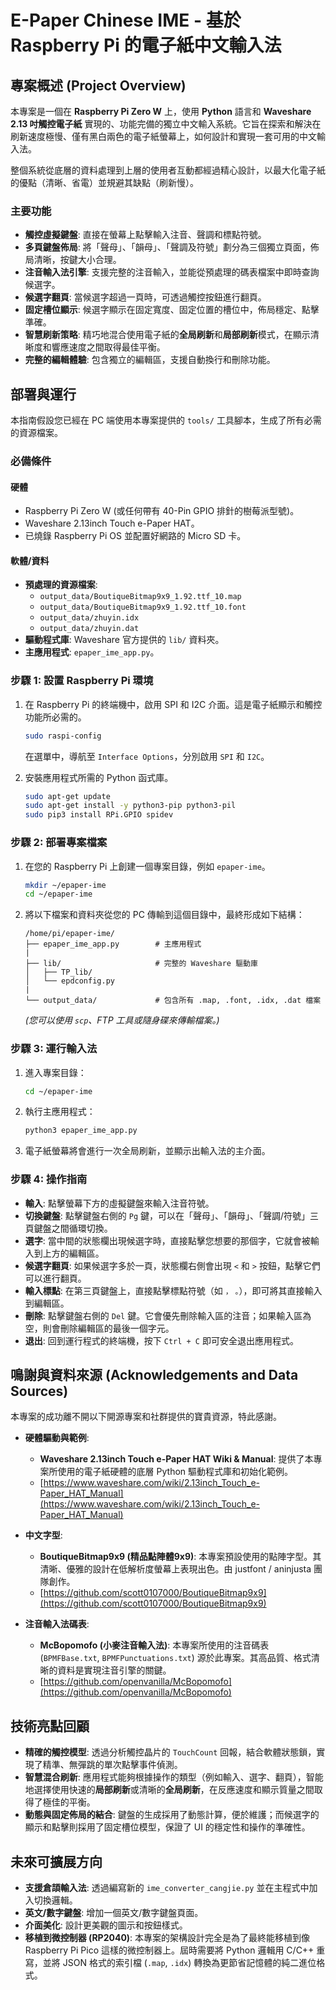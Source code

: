 # E-Paper Chinese IME - 基於 Raspberry Pi 的電子紙中文輸入法

## 專案概述 (Project Overview)

本專案是一個在 **Raspberry Pi Zero W** 上，使用 **Python** 語言和 **Waveshare 2.13 吋觸控電子紙** 實現的、功能完備的獨立中文輸入系統。它旨在探索和解決在刷新速度極慢、僅有黑白兩色的電子紙螢幕上，如何設計和實現一套可用的中文輸入法。

整個系統從底層的資料處理到上層的使用者互動都經過精心設計，以最大化電子紙的優點（清晰、省電）並規避其缺點（刷新慢）。

 <!-- 強烈建議您拍一張實際運行的照片並替換此連結 -->

### 主要功能
-   **觸控虛擬鍵盤**: 直接在螢幕上點擊輸入注音、聲調和標點符號。
-   **多頁鍵盤佈局**: 將「聲母」、「韻母」、「聲調及符號」劃分為三個獨立頁面，佈局清晰，按鍵大小合理。
-   **注音輸入法引擎**: 支援完整的注音輸入，並能從預處理的碼表檔案中即時查詢候選字。
-   **候選字翻頁**: 當候選字超過一頁時，可透過觸控按鈕進行翻頁。
-   **固定槽位顯示**: 候選字顯示在固定寬度、固定位置的槽位中，佈局穩定、點擊準確。
-   **智慧刷新策略**: 精巧地混合使用電子紙的**全局刷新**和**局部刷新**模式，在顯示清晰度和響應速度之間取得最佳平衡。
-   **完整的編輯體驗**: 包含獨立的編輯區，支援自動換行和刪除功能。

## 部署與運行

本指南假設您已經在 PC 端使用本專案提供的 `tools/` 工具腳本，生成了所有必需的資源檔案。

### 必備條件

#### 硬體
-   Raspberry Pi Zero W (或任何帶有 40-Pin GPIO 排針的樹莓派型號)。
-   Waveshare 2.13inch Touch e-Paper HAT。
-   已燒錄 Raspberry Pi OS 並配置好網路的 Micro SD 卡。

#### 軟體/資料
-   **預處理的資源檔案**:
    -   `output_data/BoutiqueBitmap9x9_1.92.ttf_10.map`
    -   `output_data/BoutiqueBitmap9x9_1.92.ttf_10.font`
    -   `output_data/zhuyin.idx`
    -   `output_data/zhuyin.dat`
-   **驅動程式庫**: Waveshare 官方提供的 `lib/` 資料夾。
-   **主應用程式**: `epaper_ime_app.py`。

### 步驟 1: 設置 Raspberry Pi 環境

1.  在 Raspberry Pi 的終端機中，啟用 SPI 和 I2C 介面。這是電子紙顯示和觸控功能所必需的。
    ```bash
    sudo raspi-config
    ```
    在選單中，導航至 `Interface Options`，分別啟用 `SPI` 和 `I2C`。

2.  安裝應用程式所需的 Python 函式庫。
    ```bash
    sudo apt-get update
    sudo apt-get install -y python3-pip python3-pil
    sudo pip3 install RPi.GPIO spidev
    ```

### 步驟 2: 部署專案檔案

1.  在您的 Raspberry Pi 上創建一個專案目錄，例如 `epaper-ime`。
    ```bash
    mkdir ~/epaper-ime
    cd ~/epaper-ime
    ```
2.  將以下檔案和資料夾從您的 PC 傳輸到這個目錄中，最終形成如下結構：
    ```
    /home/pi/epaper-ime/
    ├── epaper_ime_app.py        # 主應用程式
    |
    ├── lib/                     # 完整的 Waveshare 驅動庫
    │   ├── TP_lib/
    │   └── epdconfig.py
    |
    └── output_data/             # 包含所有 .map, .font, .idx, .dat 檔案
    ```
    *(您可以使用 `scp`、FTP 工具或隨身碟來傳輸檔案。)*

### 步驟 3: 運行輸入法

1.  進入專案目錄：
    ```bash
    cd ~/epaper-ime
    ```
2.  執行主應用程式：
    ```bash
    python3 epaper_ime_app.py
    ```
3.  電子紙螢幕將會進行一次全局刷新，並顯示出輸入法的主介面。

### 步驟 4: 操作指南

-   **輸入**: 點擊螢幕下方的虛擬鍵盤來輸入注音符號。
-   **切換鍵盤**: 點擊鍵盤右側的 `Pg` 鍵，可以在「聲母」、「韻母」、「聲調/符號」三頁鍵盤之間循環切換。
-   **選字**: 當中間的狀態欄出現候選字時，直接點擊您想要的那個字，它就會被輸入到上方的編輯區。
-   **候選字翻頁**: 如果候選字多於一頁，狀態欄右側會出現 `<` 和 `>` 按鈕，點擊它們可以進行翻頁。
-   **輸入標點**: 在第三頁鍵盤上，直接點擊標點符號（如 `，` `。`），即可將其直接輸入到編輯區。
-   **刪除**: 點擊鍵盤右側的 `Del` 鍵。它會優先刪除輸入區的注音；如果輸入區為空，則會刪除編輯區的最後一個字元。
-   **退出**: 回到運行程式的終端機，按下 `Ctrl + C` 即可安全退出應用程式。

## 鳴謝與資料來源 (Acknowledgements and Data Sources)

本專案的成功離不開以下開源專案和社群提供的寶貴資源，特此感謝。

-   **硬體驅動與範例**:
    -   **Waveshare 2.13inch Touch e-Paper HAT Wiki & Manual**: 提供了本專案所使用的電子紙硬體的底層 Python 驅動程式庫和初始化範例。
    -   [https://www.waveshare.com/wiki/2.13inch_Touch_e-Paper_HAT_Manual](https://www.waveshare.com/wiki/2.13inch_Touch_e-Paper_HAT_Manual)

-   **中文字型**:
    -   **BoutiqueBitmap9x9 (精品點陣體9x9)**: 本專案預設使用的點陣字型。其清晰、優雅的設計在低解析度螢幕上表現出色。由 justfont / aninjusta 團隊創作。
    -   [https://github.com/scott0107000/BoutiqueBitmap9x9](https://github.com/scott0107000/BoutiqueBitmap9x9)

-   **注音輸入法碼表**:
    -   **McBopomofo (小麥注音輸入法)**: 本專案所使用的注音碼表 (`BPMFBase.txt`, `BPMFPunctuations.txt`) 源於此專案。其高品質、格式清晰的資料是實現注音引擎的關鍵。
    -   [https://github.com/openvanilla/McBopomofo](https://github.com/openvanilla/McBopomofo)

## 技術亮點回顧
-   **精確的觸控模型**: 透過分析觸控晶片的 `TouchCount` 回報，結合軟體狀態鎖，實現了精準、無彈跳的單次點擊事件偵測。
-   **智慧混合刷新**: 應用程式能夠根據操作的類型（例如輸入、選字、翻頁），智能地選擇使用快速的**局部刷新**或清晰的**全局刷新**，在反應速度和顯示質量之間取得了極佳的平衡。
-   **動態與固定佈局的結合**: 鍵盤的生成採用了動態計算，便於維護；而候選字的顯示和點擊則採用了固定槽位模型，保證了 UI 的穩定性和操作的準確性。

## 未來可擴展方向
-   **支援倉頡輸入法**: 透過編寫新的 `ime_converter_cangjie.py` 並在主程式中加入切換邏輯。
-   **英文/數字鍵盤**: 增加一個英文/數字鍵盤頁面。
-   **介面美化**: 設計更美觀的圖示和按鈕樣式。
-   **移植到微控制器 (RP2040)**: 本專案的架構設計完全是為了最終能移植到像 Raspberry Pi Pico 這樣的微控制器上。屆時需要將 Python 邏輯用 C/C++ 重寫，並將 JSON 格式的索引檔 (`.map`, `.idx`) 轉換為更節省記憶體的純二進位格式。